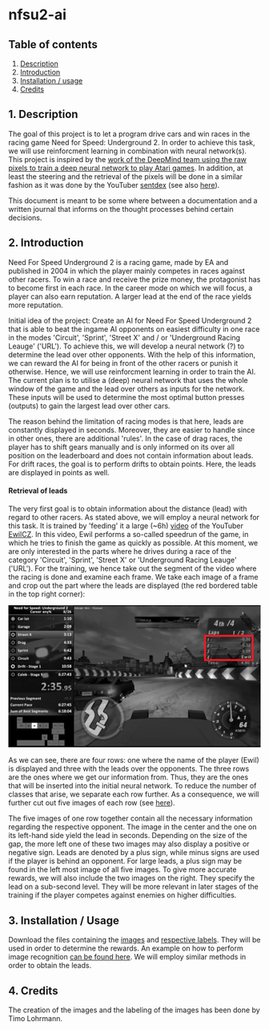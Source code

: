 # nfsu2-ai

## Table of contents

1. [ Description ](#description)
2. [ Introduction ](#introduction)
3. [ Installation / usage ](#installation)
4. [ Credits ](#credits)

<a name="description"></a>
## 1. Description
The goal of this project is to let a program drive cars and win races in the racing game Need for Speed: Underground 2. In order to achieve this task, we will use reinforcment learning in combination with neural network(s). This project is inspired by the [work of the DeepMind team using the raw pixels to train a deep neural network to play Atari games](http://arxiv.org/pdf/1312.5602v1.pdf). In addition, at least the steering and the retrieval of the pixels will be done in a similar fashion as it was done by the YouTuber [sentdex](https://www.youtube.com/user/sentdex) (see also [here](https://pythonprogramming.net/next-steps-python-plays-gta-v/)).

This document is meant to be some where between a documentation and a written journal that informs on the thought processes behind certain decisions.

<a name="introduction"></a>
## 2. Introduction
Need For Speed Underground 2 is a racing game, made by EA and published in 2004 in which the player mainly competes in races against other racers. To win a race and receive the prize money, the protagonist has to become first in each race. In the career mode on which we will focus, a player can also earn reputation. A larger lead at the end of the race yields more reputation. 

Initial idea of the project: Create an AI for Need For Speed Underground 2 that is able to beat the ingame AI opponents on easiest difficulty in one race in the modes 'Circuit', 'Sprint', 'Street X' and / or 'Underground Racing Leauge' ('URL').
To achieve this, we will develop a neural network (?) to determine the lead over other opponents. With the help of this information, we can reward the AI for being in front of the other racers or punish it otherwise. Hence, we will use reinforcment learning in order to train the AI. The current plan is to utilise a (deep) neural network that uses the whole window of the game and the lead over others as inputs for the network. These inputs will be used to determine the most optimal button presses (outputs) to gain the largest lead over other cars.

The reason behind the limitation of racing modes is that here, leads are constantly displayed in seconds. Moreover, they are easier to handle since in other ones, there are additional 'rules'. In the case of drag races, the player has to shift gears manually and is only informed on its over all position on the leaderboard and does not contain information about leads. For drift races, the goal is to perform drifts to obtain points. Here, the leads are displayed in points as well.

#### Retrieval of leads

The very first goal is to obtain information about the distance (lead) with regard to other racers. As stated above, we will employ a neural network for this task. It is trained by 'feeding' it a large (~6h) [video](https://www.youtube.com/watch?v=m2Ed9cIhm4Y) of the YouTuber [EwilCZ](https://www.youtube.com/user/EwilCZ). In this video, Ewil performs a so-called speedrun of the game, in which he tries to finish the game as quickly as possible. At this moment, we are only interested in the parts where he drives during a race of the category 'Circuit', 'Sprint', 'Street X' or 'Underground Racing Leauge' ('URL'). For the training, we hence take out the segment of the video where the racing is done and examine each frame. We take each image of a frame and crop out the part where the leads are displayed (the red bordered table in the top right corner):

![alt text](./frame_race_314.png "A frame from a Street X race. We focus on the red bordered table in the top right corner")

As we can see, there are four rows: one where the name of the player (Ewil) is displayed and three with the leads over the opponents. The three rows are the ones where we get our information from. Thus, they are the ones that will be inserted into the initial neural network. To reduce the number of classes that arise, we separate each row further. As a consequence, we will further cut out five images of each row (see [here](./table_314.png)).

The five images of one row together contain all the necessary information regarding the respective opponent. The image in the center and the one on its left-hand side yield the lead in seconds. Depending on the size of the gap, the more left one of these two images may also display a positive or negative sign. Leads are denoted by a plus sign, while minus signs are used if the player is behind an opponent. For large leads, a plus sign may be found in the left most image of all five images. To give more accurate rewards, we will also include the two images on the right. They specify the lead on a sub-second level. They will be more relevant in later stages of the training if the player competes against enemies on higher difficulties.

<a name="installation"></a>
## 3. Installation / Usage
Download the files containing the [images](./images_boxes.zip) and [respective labels](./labels_one_list_314.data). They will be used in order to determine the rewards. An example on how to perform image recognition [can be found here](https://www.youtube.com/watch?v=Gj0iyo265bc). We will employ similar methods in order to obtain the leads.

<a name="credits"></a>
## 4. Credits

The creation of the images and the labeling of the images has been done by Timo Lohrmann.
